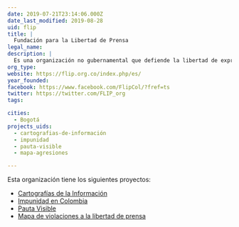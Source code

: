 ```yaml
---
date: 2019-07-21T23:14:06.000Z
date_last_modified: 2019-08-28
uid: flip
title: |
  Fundación para la Libertad de Prensa
legal_name: 
description: |
  Es una organización no gubernamental que defiende la libertad de expresión y promueve un clima óptimo para que quienes ejercen el periodismo puedan satisfacer el derecho de quienes viven en Colombia a estar informados.
org_type: 
website: https://flip.org.co/index.php/es/
year_founded: 
facebook: https://www.facebook.com/FlipCol/?fref=ts
twitter: https://twitter.com/FLIP_org
tags:

cities: 
  - Bogotá
projects_uids:
  - cartografias-de-información
  - impunidad
  - pauta-visible
  - mapa-agresiones

---
```


Esta organización tiene los siguientes proyectos:

- [Cartografías de la Información](/proyectos/cartografias-de-información)
- [Impunidad en Colombia](/proyectos/impunidad)
- [Pauta Visible](/proyectos/pauta-visible)
- [Mapa de violaciones a la libertad de prensa](/proyectos/mapa-agresiones)
